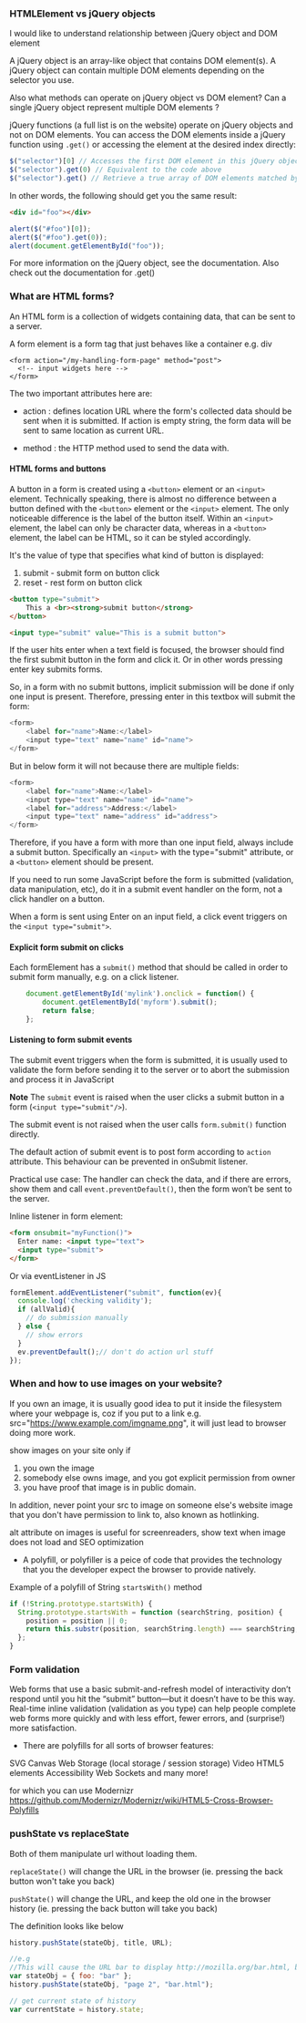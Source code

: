 
### HTMLElement vs jQuery objects

I would like to understand relationship between jQuery object and DOM element

A jQuery object is an array-like object that contains DOM element(s). A jQuery object can contain multiple DOM elements depending on the selector you use.

Also what methods can operate on jQuery object vs DOM element? Can a single jQuery object represent multiple DOM elements ?

jQuery functions (a full list is on the website) operate on jQuery objects and not on DOM elements. You can access the DOM elements inside a jQuery function using `.get()` or accessing the element at the desired index directly:
```js
$("selector")[0] // Accesses the first DOM element in this jQuery object
$("selector").get(0) // Equivalent to the code above
$("selector").get() // Retrieve a true array of DOM elements matched by this selector
```
In other words, the following should get you the same result:
```html
<div id="foo"></div>
```
```js
alert($("#foo")[0]);
alert($("#foo").get(0));
alert(document.getElementById("foo"));
```
For more information on the jQuery object, see the documentation. Also check out the documentation for .get()

### What are HTML forms?
An HTML form is a collection of widgets containing data, that can be sent to
a server.

A form element is a form tag that just behaves like a container e.g. div
```
<form action="/my-handling-form-page" method="post">
  <!-- input widgets here -->
</form>
```
The two important attributes here are:
  * action : defines location URL where the form's collected data
  should be sent when it is submitted. If action is empty string, the form data will be sent to same location as current URL.

  * method : the HTTP method used to send the data with.

#### HTML forms and buttons

A button in a form is created using a `<button>` element or an `<input>` element. 
Technically speaking, there is almost no difference between a button defined with the `<button>` element or the `<input>` element. The only noticeable difference is the label of the button itself. Within an `<input>` element, the label can only be character data, whereas in a `<button>` element, the label can be HTML, so it can be styled accordingly.

It's the value of type that specifies what kind of button is displayed:
  1. submit - submit form on button click
  2. reset - rest form on button click

``` html
<button type="submit">
    This a <br><strong>submit button</strong>
</button>

<input type="submit" value="This is a submit button">
```

If the user hits enter when a text field is focused, the browser should find the first submit button in the form and click it.
Or in other words pressing enter key submits forms.

So, in a form with no submit buttons, implicit submission will be done if only one input is present. Therefore, pressing enter in this textbox will submit the form:

``` js
<form>
    <label for="name">Name:</label>
    <input type="text" name="name" id="name">
</form>
```
But in below form it will not because there are multiple fields:
```js
<form>
    <label for="name">Name:</label>
    <input type="text" name="name" id="name">
    <label for="address">Address:</label>
    <input type="text" name="address" id="address">
</form>
```

Therefore, if you have a form with more than one input field, always include a submit button. Specifically an `<input>` with the type="submit" attribute, or a `<button>` element should be present.

If you need to run some JavaScript before the form is submitted (validation, data manipulation, etc), do it in a submit event handler on the form, not a click handler on a button.

When a form is sent using Enter on an input field, a click event triggers on the `<input type="submit">`.

#### Explicit form submit on clicks

Each formElement has a `submit()` method that should be called in order to
submit form manually, e.g. on a click listener.

```js
    document.getElementById('mylink').onclick = function() {
        document.getElementById('myform').submit();
        return false;
    };
```

#### Listening to form submit events

The submit event triggers when the form is submitted, it is usually used to validate the form before sending it to the server or to abort the submission and process it in JavaScript

**Note**
The `submit` event is raised when the user clicks a submit button in a form (`<input type="submit"/>`).

The submit event is not raised when the user calls `form.submit()` function directly.

The default action of submit event is to post form according to `action` attribute. This behaviour can be prevented in onSubmit listener.

Practical use case: The handler can check the data, and if there are errors, show them and call `event.preventDefault()`, then the form won’t be sent to the server.


Inline listener in form element:
```html
<form onsubmit="myFunction()">
  Enter name: <input type="text">
  <input type="submit">
</form>
```

Or via eventListener in JS
```js
formElement.addEventListener("submit", function(ev){
  console.log('checking validity');
  if (allValid){
    // do submission manually
  } else {
    // show errors
  }
  ev.preventDefault();// don't do action url stuff
});
```

### When and how to use images on your website?
If you own an image, it is usually good idea to put it
inside the filesystem where your webpage is, coz if you put to
a link e.g. src="https://www.example.com/imgname.png", it will
just lead to browser doing more work.


show images on your site only if 
1. you own the image
2. somebody else owns image, and you got explicit permission from owner
3. you have proof that image is in public domain.

In addition, never point your src to image on someone else's website 
image that you don't have permission to link to, also known as hotlinking.

alt attribute on images is useful for screenreaders, show text when
image does not load and SEO optimization


* A polyfill, or polyfiller is a peice of code that provides the technology that you the developer expect the browser to provide natively.

Example of a polyfill of String `startsWith()` method
``` js
if (!String.prototype.startsWith) {
  String.prototype.startsWith = function (searchString, position) {
    position = position || 0;
    return this.substr(position, searchString.length) === searchString;
  };
}
```

### Form validation

Web forms that use a basic submit-and-refresh model of interactivity don’t respond until you hit the “submit” button—but it doesn’t have to be this way. Real-time inline validation (validation as you type) can help people complete web forms more quickly and with less effort, fewer errors, and (surprise!) more satisfaction.


* There are polyfills for all sorts of browser features:

SVG
Canvas
Web Storage (local storage / session storage)
Video
HTML5 elements
Accessibility
Web Sockets
and many more!

for which you can use Modernizr https://github.com/Modernizr/Modernizr/wiki/HTML5-Cross-Browser-Polyfills


### pushState vs replaceState

Both of them manipulate url without loading them.

`replaceState()` will change the URL in the browser (ie. pressing the back button won't take you back)

`pushState()` will change the URL, and keep the old one in the browser history (ie. pressing the back button will take you back)

The definition looks like below
```js
history.pushState(stateObj, title, URL);

//e.g
//This will cause the URL bar to display http://mozilla.org/bar.html, but won't cause the browser to load bar2.html or even check that bar2.html exists.
var stateObj = { foo: "bar" };
history.pushState(stateObj, "page 2", "bar.html");

// get current state of history
var currentState = history.state;
```

